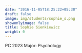 ```yaml
---
date: "2016-11-05T18:25:22+05:30"
draft: false
image: img/students/sophie_s.png
showonlyimage: false
title: Sophie Sienkiewicz
weight: 0
---
```


PC 2023
Major: Psychology
